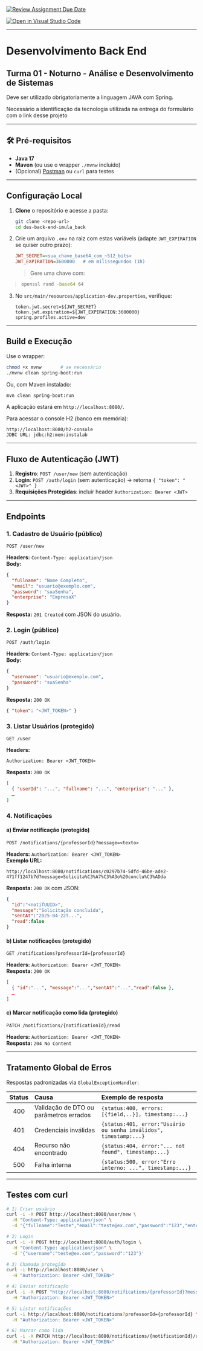 
  

  

  

[![Review Assignment Due Date](https://classroom.github.com/assets/deadline-readme-button-22041afd0340ce965d47ae6ef1cefeee28c7c493a6346c4f15d667ab976d596c.svg)](https://classroom.github.com/a/sPaRahhH)

  

  

[![Open in Visual Studio Code](https://classroom.github.com/assets/open-in-vscode-2e0aaae1b6195c2367325f4f02e2d04e9abb55f0b24a779b69b11b9e10269abc.svg)](https://classroom.github.com/online_ide?assignment_repo_id=18622885&assignment_repo_type=AssignmentRepo)

  

  

----------

  

  

  

# Desenvolvimento Back End

  

  

  

## Turma 01 - Noturno - Análise e Desenvolvimento de Sistemas

  

  

  

Deve ser utilizado obrigatoriamente a linguagem JAVA com Spring.

  

  

Necessário a identificação da tecnologia utilizada na entrega do formulário com o link desse projeto

  

  

  

----------

  
  






## 🛠️ Pré-requisitos

- **Java 17**
- **Maven** (ou use o wrapper `./mvnw` incluído)
- (Opcional) [Postman](https://www.postman.com/) ou `curl` para testes

---

##  Configuração Local

1. **Clone** o repositório e acesse a pasta:
   ```bash
   git clone <repo-url>
   cd des-back-end-imula_back
   ```

2. Crie um arquivo `.env` na raiz com estas variáveis (adapte `JWT_EXPIRATION` se quiser outro prazo):
   ```ini
   JWT_SECRET=<sua_chave_base64_com_~512_bits>
   JWT_EXPIRATION=3600000   # em milissegundos (1h)
   ```
   > Gere uma chave com:
> ```bash
> openssl rand -base64 64
> ```

3. No `src/main/resources/application-dev.properties`, verifique:
   ```properties
   token.jwt.secret=${JWT_SECRET}
   token.jwt.expiration=${JWT_EXPIRATION:3600000}
   spring.profiles.active=dev
   ```

---

##  Build e Execução

Use o wrapper:
```bash
chmod +x mvnw       # se necessário
./mvnw clean spring-boot:run
```
Ou, com Maven instalado:
```bash
mvn clean spring-boot:run
```
A aplicação estará em `http://localhost:8080/`.

Para acessar o console H2 (banco em memória):
```
http://localhost:8080/h2-console
JDBC URL: jdbc:h2:mem:instalab
``` 

---

## Fluxo de Autenticação (JWT)

1. **Registro**: `POST /user/new` (sem autenticação)  
2. **Login**:    `POST /auth/login` (sem autenticação) → retorna `{ "token": "<JWT>" }`  
3. **Requisições Protegidas**: incluir header `Authorization: Bearer <JWT>`

---

## Endpoints

### 1. Cadastro de Usuário (público)
```
POST /user/new
```  
**Headers:** `Content-Type: application/json`  
**Body:**
```json
{
  "fullname": "Nome Completo",
  "email": "usuario@exemplo.com",
  "password": "suaSenha",
  "enterprise": "EmpresaX"
}
```
**Resposta:** `201 Created` com JSON do usuário.

### 2. Login (público)
```
POST /auth/login
```  
**Headers:** `Content-Type: application/json`  
**Body:**
```json
{
  "username": "usuario@exemplo.com",
  "password": "suaSenha"
}
```
**Resposta:** `200 OK`
```json
{ "token": "<JWT_TOKEN>" }
```

### 3. Listar Usuários (protegido)
```
GET /user
```  
**Headers:**
```
Authorization: Bearer <JWT_TOKEN>
```
**Resposta:** `200 OK`  
```json
[
  { "userId": "...", "fullname": "...", "enterprise": "..." },
  …
]
```

### 4. Notificações

#### a) Enviar notificação (protegido)
```
POST /notifications/{professorId}?message=<texto>
```  
**Headers:** `Authorization: Bearer <JWT_TOKEN>`  
**Exemplo URL:**
```
http://localhost:8080/notifications/c0297b74-5dfd-46be-ade2-471ff1247b7d?message=Solicita%C3%A7%C3%A3o%20conclu%C3%ADda
```
**Resposta:** `200 OK` com JSON:
```json
{
  "id":"<notifUUID>",
  "message":"Solicitação concluída",
  "sentAt":"2025-04-22T...",
  "read":false
}
```

#### b) Listar notificações (protegido)
```
GET /notifications?professorId={professorId}
```  
**Headers:** `Authorization: Bearer <JWT_TOKEN>`  
**Resposta:** `200 OK`
```json
[
  { "id":"...", "message":"...","sentAt":"...","read":false },
  …
]
```

#### c) Marcar notificação como lida (protegido)
```
PATCH /notifications/{notificationId}/read
```  
**Headers:** `Authorization: Bearer <JWT_TOKEN>`  
**Resposta:** `204 No Content`

---

## Tratamento Global de Erros

Respostas padronizadas via `GlobalExceptionHandler`:

| Status | Causa                                | Exemplo de resposta                                               |
|:------:|:-------------------------------------|:------------------------------------------------------------------|
| 400    | Validação de DTO ou parâmetros errados | `{status:400, errors:[{field,..}], timestamp:...}`              |
| 401    | Credenciais inválidas                | `{status:401, error:"Usuário ou senha inválidos", timestamp:...}`|
| 404    | Recurso não encontrado               | `{status:404, error:"... not found", timestamp:...}`            |
| 500    | Falha interna                        | `{status:500, error:"Erro interno: ...", timestamp:...}`        |

---

## Testes com curl

```bash
# 1) Criar usuário
curl -i -X POST http://localhost:8080/user/new \
  -H "Content-Type: application/json" \
  -d '{"fullname":"Teste","email":"teste@ex.com","password":"123","enterprise":"Lab"}'

# 2) Login
curl -i -X POST http://localhost:8080/auth/login \
  -H "Content-Type: application/json" \
  -d '{"username":"teste@ex.com","password":"123"}'

# 3) Chamada protegida
curl -i http://localhost:8080/user \
  -H "Authorization: Bearer <JWT_TOKEN>"

# 4) Enviar notificação
curl -i -X POST "http://localhost:8080/notifications/{professorId}?message=Ok" \
  -H "Authorization: Bearer <JWT_TOKEN>"

# 5) Listar notificações
curl -i http://localhost:8080/notifications?professorId={professorId} \
  -H "Authorization: Bearer <JWT_TOKEN>"

# 6) Marcar como lida
curl -i -X PATCH http://localhost:8080/notifications/{notificationId}/read \
  -H "Authorization: Bearer <JWT_TOKEN>"
```


